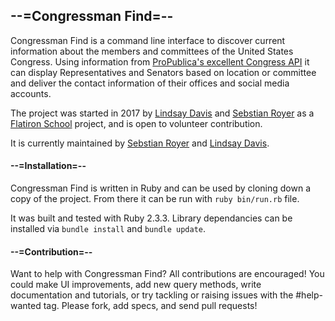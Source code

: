 ## --=Congressman Find=--

Congressman Find is a command line interface to discover current information about the members and committees of the United States Congress.  Using information from [ProPublica's excellent Congress API](https://www.propublica.org/datastore/api/propublica-congress-api) it can display Representatives and Senators based on location or committee and deliver the contact information of their offices and social media accounts.

The project was started in 2017 by [Lindsay Davis](https://github.com/L-A-Davis) and [Sebstian Royer](https://github.com/walkingalchemy) as a [Flatiron School](www.flatironschool.com) project, and is open to volunteer contribution.

It is currently maintained by [Sebstian Royer](https://github.com/walkingalchemy) and [Lindsay Davis](https://github.com/L-A-Davis).

#### --=Installation=--

Congressman Find is written in Ruby and can be used by cloning down a copy of the project.  From there it can be run with `ruby bin/run.rb` file.

It was built and tested with Ruby 2.3.3.  Library dependancies can be installed via `bundle install` and `bundle update`.


#### --=Contribution=--

Want to help with Congressman Find? All contributions are encouraged! You could make UI improvements, add new query methods, write documentation and tutorials, or try tackling or raising issues with the #help-wanted tag. Please fork, add specs, and send pull requests!
